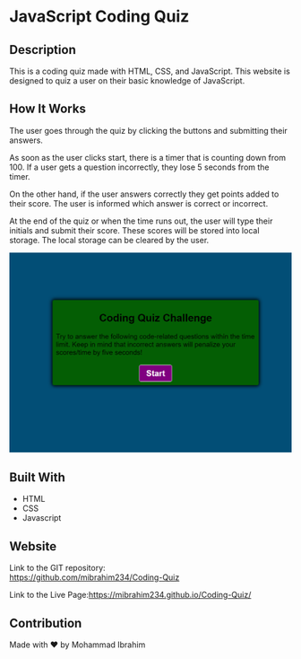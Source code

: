 # JavaScript Coding Quiz

## Description
This is a coding quiz made with HTML, CSS, and JavaScript. 
This website is designed to quiz a user on their basic knowledge of JavaScript. 

## How It Works 
The user goes through the quiz by clicking the buttons and submitting their answers. <br>

As soon as the user clicks start, there is a timer that is counting down from 100. If a user gets a question incorrectly, they lose 5 seconds from the timer.  <br>


On the other hand, if the user answers correctly they get points added to their score. The user is informed which answer is correct or incorrect. <br>

At the end of the quiz or when the time runs out, the user will type their initials and submit their score. 
 These scores will be stored into local storage. 
 The local storage can be cleared by the user. 
 
 ![JS Coding Quiz ScreenShot](assets/images/codingQuizFinal.PNG)

## Built With
* HTML
* CSS
* Javascript

## Website
Link to the GIT repository: <br>
https://github.com/mibrahim234/Coding-Quiz

Link to the Live Page:https://mibrahim234.github.io/Coding-Quiz/
## Contribution
Made with ❤️ by Mohammad Ibrahim
